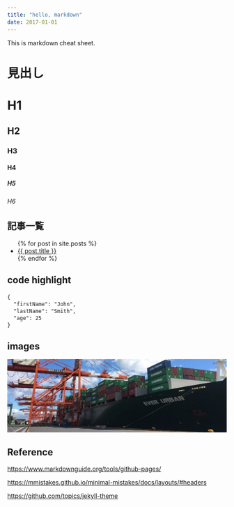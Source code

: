 ```yaml
---
title: "hello, markdown"
date: 2017-01-01
---
```


This is markdown cheat sheet.

# 見出し
# H1
## H2
### H3
#### H4
##### H5
###### H6

## 記事一覧
<ul>
  {% for post in site.posts %}
    <li>
      <a href="{{ post.url }}">{{ post.title }}</a>
    </li>
  {% endfor %}
</ul>

## code highlight
```
{
  "firstName": "John",
  "lastName": "Smith",
  "age": 25
}
```

## images
![teaser!](../teaser.jpeg "Probably here is for alt text.")


## Reference


<https://www.markdownguide.org/tools/github-pages/>

<https://mmistakes.github.io/minimal-mistakes/docs/layouts/#headers>



<https://github.com/topics/jekyll-theme>

